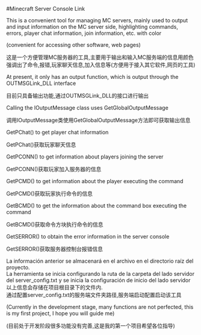 #Minecraft Server Console Link  

This is a convenient tool for managing MC servers, mainly used to output and input information on the MC server side, highlighting commands, errors, player chat information, join information, etc. with color  

(convenient for accessing other software, web pages)  

这是一个方便管理MC服务器的工具,主要用于输出和输入MC服务端的信息用颜色强调出了命令,报错,玩家聊天信息,加入信息等(方便用于接入其它软件,网页的工具)  

At present, it only has an output function, which is output through the OUTMSGLink_DLL interface  

目前只具备输出功能,通过OUTMSGLink_DLL的接口进行输出  

Calling the IOutputMessage class uses GetGlobalOutputMessage  

调用IOutputMessage类使用GetGlobalOutputMessage方法即可获取输出信息

GetPChat() to get player chat information  

GetPChat()获取玩家聊天信息  

GetPCONN() to get information about players joining the server  

GetPCONN()获取玩家加入服务器的信息  

GetPCMD() to get information about the player executing the command  

GetPCMD()获取玩家执行命令的信息  

GetBCMD() to get the information about the command box executing the command  

GetBCMD()获取命令方块执行命令的信息  

GetSERROR() to obtain the error information in the server console  

GetSERROR()获取服务器控制台报错信息  

La información anterior se almacenará en el archivo en el directorio raíz del proyecto.  
La herramienta se inicia configurando la ruta de la carpeta del lado servidor del server_config.txt y se inicia la configuración de inicio del lado servidor  
以上信息会存储在项目根目录下的文件内.  
通过配置server_config.txt的服务端文件夹路径,服务端启动配置启动该工具  

(Currently in the development stage, many functions are not perfected, this is my first project, I hope you will guide me)  

(目前处于开发阶段很多功能没有完善,这是我的第一个项目希望各位指导)
